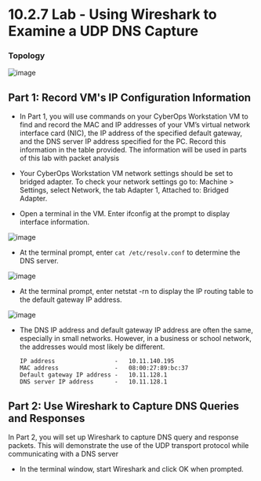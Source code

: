 # 10.2.7 Lab - Using Wireshark to Examine a UDP DNS Capture

### Topology

![image](https://github.com/tousif13/CISCO_CyberOps/assets/33444140/875a7ac6-934a-4018-b183-4b0c31c1efac)

## Part 1: Record VM's IP Configuration Information

* In Part 1, you will use commands on your CyberOps Workstation VM to find and record the MAC and IP addresses of your VM’s virtual network interface card (NIC), the IP address of the specified default gateway, and the DNS server IP address specified for the PC. Record this information in the table provided. The information will be used in parts of this lab with packet analysis

* Your CyberOps Workstation VM network settings should be set to bridged adapter. To check your network settings go to: Machine > Settings, select Network, the tab Adapter 1, Attached to: Bridged Adapter.
* Open a terminal in the VM. Enter ifconfig at the prompt to display interface information.

![image](https://github.com/tousif13/CISCO_CyberOps/assets/33444140/df59f2df-1597-45ba-9c6d-6cfda29414b8)

* At the terminal prompt, enter `cat /etc/resolv.conf` to determine the DNS server.

![image](https://github.com/tousif13/CISCO_CyberOps/assets/33444140/718060c4-86b1-4988-bb4d-c262703abe92)

* At the terminal prompt, enter netstat -rn to display the IP routing table to the default gateway IP address.

![image](https://github.com/tousif13/CISCO_CyberOps/assets/33444140/6c015e11-77d0-4a8b-a4fe-f250546d6107)

* The DNS IP address and default gateway IP address are often the same, especially in small 
networks. However, in a business or school network, the addresses would most likely be different.

      IP address                 -   10.11.140.195
      MAC address                -   08:00:27:89:bc:37
      Default gateway IP address -   10.11.128.1
      DNS server IP address      -   10.11.128.1

## Part 2: Use Wireshark to Capture DNS Queries and Responses

In Part 2, you will set up Wireshark to capture DNS query and response packets. This will demonstrate the use of the UDP transport protocol while communicating with a DNS server

* In the terminal window, start Wireshark and click OK when prompted.
